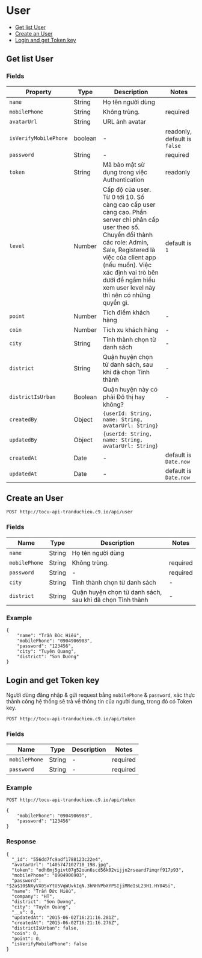 # User
- [Get list User](#get-list-user)
- [Create an User](#create-an-user)
- [Login and get Token key](#login-and-get-token-key)


## Get list User

### Fields
| Property | Type | Description | Notes |
| --- | --- | --- | --- |
| `name` | String | Họ tên người dùng | 
| `mobilePhone` | String | Không trùng. | required
| `avatarUrl` | String | URL ảnh avatar |
| `isVerifyMobilePhone` | boolean | - | readonly, default is `false`
| `password` | String | - | required
| `token` | String | Mã bảo mật sử dụng trong việc Authentication | readonly
| `level` | Number | Cấp độ của user. Từ 0 tới 10. Số càng cao cấp user càng cao. Phần server chỉ phân cấp user theo số. Chuyển đổi thành các role: Admin, Sale, Registered là việc của client app (nếu muốn). Việc xác định vai trò bên dưới để ngầm hiểu xem user level này thì nên có những quyền gì. | default is `1`
| `point` | Number | Tích điểm khách hàng | -
| `coin` | Number | Tích xu khách hàng | -
| `city` | String | Tỉnh thành chọn từ danh sách | -
| `district` | String | Quận huyện chọn từ danh sách, sau khi đã chọn Tỉnh thành | -
| `districtIsUrban` | Boolean | Quận huyện này có phải Đô thị hay không? | -
| `createdBy` | Object | `{userId: String, name: String, avatarUrl: String}` | 
| `updatedBy` | Object | `{userId: String, name: String, avatarUrl: String}` | 
| `createdAt` | Date | - | default is `Date.now`
| `updatedAt` | Date | - | default is `Date.now`

## Create an User
    POST http://tocu-api-tranduchieu.c9.io/api/user
    
### Fields
| Name | Type | Description | Notes |
| --- | --- | --- | --- |
| `name` | String | Họ tên người dùng | 
| `mobilePhone` | String | Không trùng. | required
| `password` | String | - | required
| `city` | String | Tỉnh thành chọn từ danh sách | -
| `district` | String | Quận huyện chọn từ danh sách, sau khi đã chọn Tỉnh thành | -

### Example
    {
        "name": "Trần Đức Hiếu",
        "mobilePhone": "0904906903",
        "password": "123456",
        "city": "Tuyên Quang",
        "district": "Sơn Dương"
    }
    

## Login and get Token key
Người dùng đăng nhập & gửi request bằng `mobilePhone` & `password`, xác thực thành công hệ thống sẽ trả về thông tin của người dung, trong đó có Token key.

    POST http://tocu-api-tranduchieu.c9.io/api/token
    
### Fields

| Name | Type | Description | Notes |
| --- | --- | --- | --- |
| `mobilePhone` | String | - | required
| `password` | String | - | required

### Example

    POST http://tocu-api-tranduchieu.c9.io/api/token
    
    {
        "mobilePhone": "0904906903",
        "password": "123456"
    }
    
### Response

    {
      "_id": "556dd7fc9adf1788123c22e4",
      "avatarUrl": "1405747102718_198.jpg",
      "token": "odh6mj5givt07g52oun6scd56k02vijjn2rseard7imqrf917p93",
      "mobilePhone": "0904906903",
      "password": "$2a$10$NXyVX0SxYtU5VqWUvkIqN.3hNHVPbXYPSIjiMReIsL23H1.HY04Si",
      "name": "Trần Đức Hiếu",
      "company": "HT",
      "district": "Sơn Dương",
      "city": "Tuyên Quang",
      "__v": 0,
      "updatedAt": "2015-06-02T16:21:16.281Z",
      "createdAt": "2015-06-02T16:21:16.276Z",
      "districtIsUrban": false,
      "coin": 0,
      "point": 0,
      "isVerifyMobilePhone": false
    }